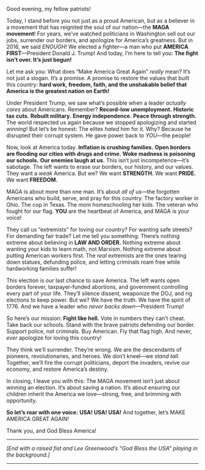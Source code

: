 Good evening, my fellow patriots!  

Today, I stand before you not just as a proud American, but as a believer in a movement that has reignited the soul of our nation—the **MAGA movement**! For years, we’ve watched politicians in Washington sell out our jobs, surrender our borders, and apologize for America’s greatness. But in 2016, we said *ENOUGH*! We elected a fighter—a man who put **AMERICA FIRST**—President Donald J. Trump! And today, I’m here to tell you: **The fight isn’t over. It’s just begun!**  

Let me ask you: What does “Make America Great Again” *really* mean? It’s not just a slogan. It’s a promise. A promise to restore the values that built this country: **hard work, freedom, faith, and the unshakable belief that America is the greatest nation on Earth!**  

Under President Trump, we saw what’s possible when a leader *actually cares* about Americans. Remember? **Record-low unemployment.** **Historic tax cuts.** **Rebuilt military.** **Energy independence.** **Peace through strength.** The world respected us again because we stopped apologizing and started *winning*! But let’s be honest: The elites *hated* him for it. Why? Because he disrupted their corrupt system. He gave power back to *YOU*—the people!  

Now, look at America today. **Inflation is crushing families.** **Open borders are flooding our cities with drugs and crime.** **Woke madness is poisoning our schools.** **Our enemies laugh at us.** This isn’t just incompetence—it’s sabotage. The left wants to erase our borders, our history, and our values. They want a *weak* America. But we? We want **STRENGTH.** We want **PRIDE.** We want **FREEDOM.**  

MAGA is about more than one man. It’s about *all of us*—the forgotten Americans who build, serve, and pray for this country. The factory worker in Ohio. The cop in Texas. The mom homeschooling her kids. The veteran who fought for our flag. **YOU** are the heartbeat of America, and MAGA is your voice!  

They call us “extremists” for loving our country? For wanting safe streets? For demanding fair trade? Let me tell you something: There’s nothing extreme about believing in **LAW AND ORDER.** Nothing extreme about wanting your kids to learn math, not Marxism. Nothing extreme about putting American workers first. The *real* extremists are the ones tearing down statues, defunding police, and letting criminals roam free while hardworking families suffer!  

This election is our last chance to save America. The left wants open borders forever, taxpayer-funded abortions, and government controlling every part of your life. They’ll silence dissent, weaponize the DOJ, and rig elections to keep power. But we? We have the truth. We have the spirit of 1776. And we have a leader who *never backs down*—President Trump!  

So here’s our mission: **Fight like hell.** Vote in numbers they can’t cheat. Take back our schools. Stand with the brave patriots defending our border. Support police, not criminals. Buy American. Fly that flag high. And never, *ever* apologize for loving this country!  

They think we’ll surrender. They’re wrong. We are the descendants of pioneers, revolutionaries, and heroes. We don’t kneel—we *stand tall*. Together, we’ll fire the corrupt politicians, deport the invaders, revive our economy, and restore America’s destiny.  

In closing, I leave you with this: The MAGA movement isn’t just about winning an election. It’s about saving a nation. It’s about ensuring our children inherit the America we love—strong, free, and brimming with opportunity.  

**So let’s roar with one voice:** **USA! USA! USA!** And together, let’s MAKE AMERICA GREAT AGAIN!  

Thank you, and God Bless America!  

---  
*[End with a raised fist and Lee Greenwood’s “God Bless the USA” playing in the background.]*  

---